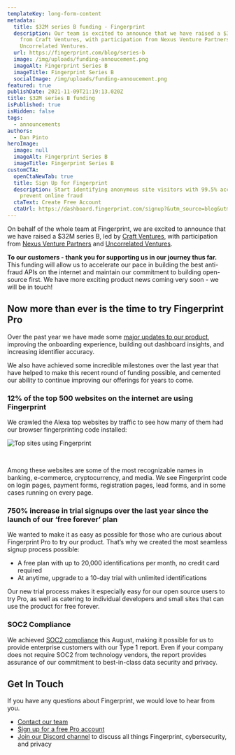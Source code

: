 ```yaml
---
templateKey: long-form-content
metadata:
  title: $32M series B funding - Fingerprint
  description: Our team is excited to announce that we have raised a $32M series B
    from Craft Ventures, with participation from Nexus Venture Partners and
    Uncorrelated Ventures.
  url: https://fingerprint.com/blog/series-b
  image: /img/uploads/funding-annoucement.png
  imageAlt: Fingerprint Series B
  imageTitle: Fingerprint Series B
  socialImage: /img/uploads/funding-annoucement.png
featured: true
publishDate: 2021-11-09T21:19:13.020Z
title: $32M series B funding
isPublished: true
isHidden: false
tags:
  - announcements
authors:
  - Dan Pinto
heroImage:
  image: null
  imageAlt: Fingerprint Series B
  imageTitle: Fingerprint Series B
customCTA:
  openCtaNewTab: true
  title: Sign Up for Fingerprint
  description: Start identifying anonymous site visitors with 99.5% accuracy to
    prevent online fraud
  ctaText: Create Free Account
  ctaUrl: https://dashboard.fingerprint.com/signup?&utm_source=blog&utm_medium=website&utm_campaign=blog
---
```

On behalf of the whole team at Fingerprint, we are excited to announce that we have raised a $32M series B, led by <a href="https://www.craftventures.com/" target="_blank" rel="noopener">Craft Ventures</a>, with participation from <a href="https://nexusvp.com/" target="_blank" rel="noopener">Nexus Venture Partners</a> and <a href="https://uncorrelated.com/" target="_blank" rel="noopener">Uncorrelated Ventures</a>.

**To our customers - thank you for supporting us in our journey thus far.** This funding will allow us to accelerate our pace in building the best anti-fraud APIs on the internet and maintain our commitment to building open-source first. We have more exciting product news coming very soon - we will be in touch!

## Now more than ever is the time to try Fingerprint Pro

Over the past year we have made some [major updates to our product](/blog/product-update-11-2021/?&utm_source=blog&utm_medium=website&utm_campaign=blog), improving the onboarding experience, building out dashboard insights, and increasing identifier accuracy. 

We also have achieved some incredible milestones over the last year that have helped to make this recent round of funding possible, and cemented our ability to continue improving our offerings for years to come.

### 12% of the top 500 websites on the internet are using Fingerprint

We crawled the Alexa top websites by traffic to see how many of them had our browser fingerprinting code installed:

![Top sites using Fingerprint](/img/uploads/web-crawler-stats-1-.png "Top sites using Fingerprint")

<br>

Among these websites are some of the most recognizable names in banking, e-commerce, cryptocurrency, and media. We see Fingerprint code on login pages, payment forms, registration pages, lead forms, and in some cases running on every page. 

### 750% increase in trial signups over the last year since the launch of our ‘free forever’ plan

We wanted to make it as easy as possible for those who are curious about Fingerprint Pro to try our product. That’s why we created the most seamless signup process possible:

* A free plan with up to 20,000 identifications per month, no credit card required
* At anytime, upgrade to a 10-day trial with unlimited identifications

Our new trial process makes it especially easy for our open source users to try Pro, as well as catering to individual developers and small sites that can use the product for free forever.

### SOC2 Compliance

We achieved [SOC2 compliance](/blog/soc-2-type-1/?&utm_source=blog&utm_medium=website&utm_campaign=blog) this August, making it possible for us to provide enterprise customers with our Type 1 report. Even if your company does not require SOC2 from technology vendors, the report provides assurance of our commitment to best-in-class data security and privacy.

## Get In Touch

If you have any questions about Fingerprint, we would love to hear from you.

* [Contact our team](/contact-sales/?&utm_source=blog&utm_medium=website&utm_campaign=blog)
* [Sign up for a free Pro account](https://dashboard.fingerprint.com/signup)
* [Join our Discord channel](https://discord.gg/ad6R2ttHVX) to discuss all things Fingerprint, cybersecurity, and privacy